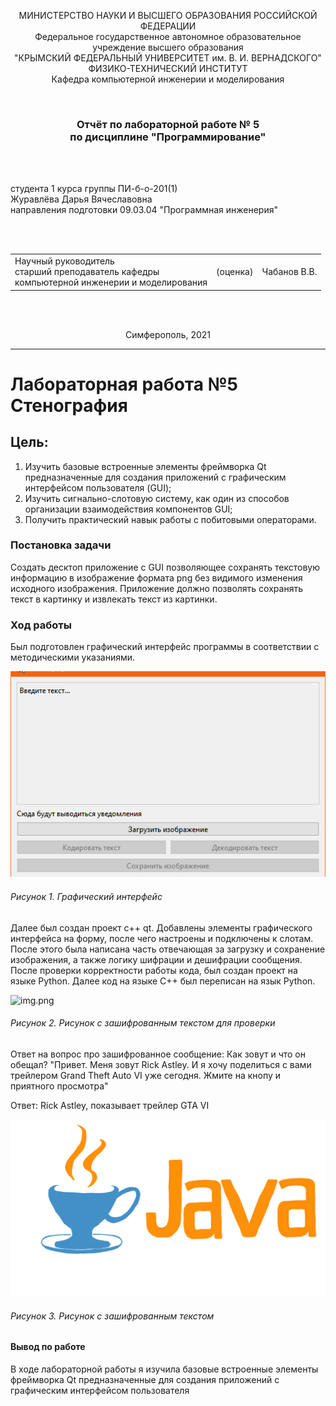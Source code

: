 <p align="center">МИНИСТЕРСТВО НАУКИ  И ВЫСШЕГО ОБРАЗОВАНИЯ РОССИЙСКОЙ ФЕДЕРАЦИИ<br>
Федеральное государственное автономное образовательное учреждение высшего образования<br>
"КРЫМСКИЙ ФЕДЕРАЛЬНЫЙ УНИВЕРСИТЕТ им. В. И. ВЕРНАДСКОГО"<br>
ФИЗИКО-ТЕХНИЧЕСКИЙ ИНСТИТУТ<br>
Кафедра компьютерной инженерии и моделирования</p>
<br>

<h3 align="center">Отчёт по лабораторной работе № 5<br> по дисциплине "Программирование"</h3>
<br><br>

<p>студента 1 курса группы ПИ-б-о-201(1)<br>
Журавлёва Дарья Вячеславовна<br>
направления подготовки 09.03.04 "Программная инженерия"</p>
<br><br>

<table>
<tr><td>Научный руководитель<br> старший преподаватель кафедры<br> компьютерной инженерии и моделирования</td>
<td>(оценка)</td>
<td>Чабанов В.В.</td>
</tr>
</table>
<br><br>

<p align="center">Симферополь, 2021</p>
<hr>



# Лабораторная работа №5 Стенография

## **Цель:**

1. Изучить базовые встроенные элементы фреймворка Qt предназначенные для создания приложений с графическим интерфейсом пользователя (GUI);
2. Изучить сигнально-слотовую систему, как один из способов организации взаимодействия компонентов GUI;
3. Получить практический навык работы с побитовыми операторами.

### **Постановка задачи**

Создать десктоп приложение с GUI позволяющее сохранять текстовую информацию в изображение формата png без видимого изменения исходного изображения. Приложение должно позволять сохранять текст в картинку и извлекать текст из картинки.

### **Ход работы**

Был подготовлен графический интерфейс программы в соответствии с методическими указаниями.

![img.png](lab5.png)

###### Рисунок 1. Графический интерфейс

Далее был создан проект c++ qt. Добавлены элементы графического интерфейса на форму, после чего настроены и подключены к слотам. После этого была написана часть отвечающая за загрузку и сохранение изображения, а также логику шифрации и дешифрации сообщения. После проверки корректности работы кода, был создан проект на языке Python. Далее код на языке С++ был переписан на язык Python.

![img.png](one_punch_man.png)

###### Рисунок 2. Рисунок с зашифрованным текстом для проверки

Ответ на вопрос про зашифрованное сообщение: Как зовут и что он обещал?
"Привет. Меня зовут Rick Astley. И я хочу поделиться с вами трейлером Grand Theft Auto VI уже сегодня. Жмите на кнопу и приятного просмотра"

Ответ: Rick Astley, показывает трейлер GTA VI

![img.png](imageCheckOut.png)

###### Рисунок 3. Рисунок с зашифрованным текстом

#### **Вывод по работе**

В ходе лабораторной работы я изучила базовые встроенные элементы фреймворка Qt предназначенные для создания приложений с графическим интерфейсом пользователя